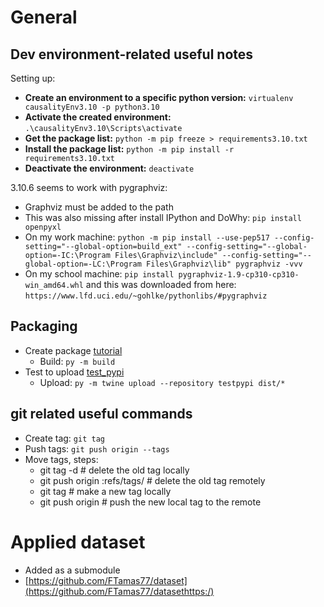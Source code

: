 
# General

## Dev environment-related useful notes

Setting up:

* **Create an environment to a specific python version:** `virtualenv causalityEnv3.10 -p python3.10`
* **Activate the created environment:** `.\causalityEnv3.10\Scripts\activate`
* **Get the package list:** `python -m pip freeze > requirements3.10.txt`
* **Install the package list:** `python -m pip install -r requirements3.10.txt`
* **Deactivate the environment:** `deactivate`

3.10.6 seems to work with pygraphviz:

* Graphviz must be added to the path
* This was also missing after install IPython and DoWhy: `pip install openpyxl`
* On my work machine: `python -m pip install --use-pep517 --config-setting="--global-option=build_ext" --config-setting="--global-option=-IC:\Program Files\Graphviz\include" --config-setting="--global-option=-LC:\Program Files\Graphviz\lib" pygraphviz -vvv`
* On my school machine: `pip install pygraphviz-1.9-cp310-cp310-win_amd64.whl` and this was downloaded from here: `https://www.lfd.uci.edu/~gohlke/pythonlibs/#pygraphviz`

## Packaging

* Create package [tutorial](https://packaging.python.org/en/latest/tutorials/packaging-projects/)
  * Build: `py -m build`
* Test to upload [test_pypi](https://test.pypi.org/account/register/https://test.pypi.org/account/register/)
  * Upload: `py -m twine upload --repository testpypi dist/*`

## git related useful commands

* Create tag: `git tag `<tagname>
* Push tags: `git push origin --tags`
* Move tags, steps:
  * git tag -d <tagname>                  # delete the old tag locally
  * git push origin :refs/tags/<tagname>  # delete the old tag remotely
  * git tag <tagname> <commitId>          # make a new tag locally
  * git push origin <tagname>             # push the new local tag to the remote

# Applied dataset

* Added as a submodule
* [https://github.com/FTamas77/dataset](https://github.com/FTamas77/datasethttps:/)
